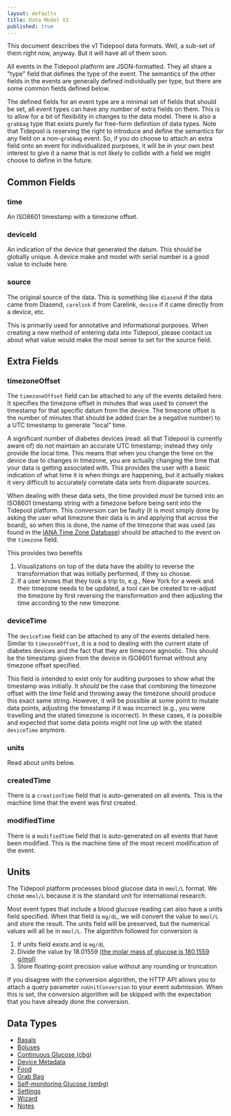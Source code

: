 ```yaml
---
layout: defaults
title: Data Model V1
published: true
---
```

This document describes the v1 Tidepool data formats. Well, a sub-set of them right now, anyway. But it will have all of them soon.

All events in the Tidepool platform are JSON-formatted. They all share a "type" field that defines the type of the event. The semantics of the other fields in the events are generally defined individually per type, but there are some common fields defined below. 

The defined fields for an event type are a minimal set of fields that should be set, all event types can have any number of extra fields on them. This is to allow for a bit of flexibility in changes to the data model. There is also a `grabbag` type that exists purely for free-form definition of data types. Note that Tidepool is reserving the right to introduce and define the semantics for any field on a non-`grabbag` event. So, if you do choose to attach an extra field onto an event for individualized purposes, it will be in your own best interest to give it a name that is not likely to collide with a field we might choose to define in the future.

## Common Fields

### time

An ISO8601 timestamp with a timezone offset.

### deviceId

An indication of the device that generated the datum. This should be globally unique. A device make and model with serial number is a good value to include here.

### source

The original source of the data. This is something like `diasend` if the data came from Diasend, `carelink` if from Carelink, `device` if it came directly from a device, etc.

This is primarily used for annotative and informational purposes. When creating a new method of entering data into Tidepool, please contact us about what value would make the most sense to set for the source field.

## Extra Fields

### timezoneOffset

The `timezoneOffset` field can be attached to any of the events detailed here. It specifies the timezone offset in minutes that was used to convert the timestamp for that specific datum from the device. The timezone offset is the number of minutes that should be added (can be a negative number) to a UTC timestamp to generate "local" time.

A significant number of diabetes devices (read: all that Tidepool is currently aware of) do not maintain an accurate UTC timestamp; instead they only provide the local time. This means that when you change the time on the device due to changes in timezone, you are actually changing the time that your data is getting associated with. This provides the user with a basic indication of what time it is when things are happening, but it actually makes it very difficult to accurately correlate data sets from disparate sources.

When dealing with these data sets, the time provided *must* be turned into an ISO8601 timestamp string with a timezone before being sent into the Tidepool platform. This conversion can be faulty (it is most simply done by asking the user what timezone their data is in and applying that across the board), so when this is done, the name of the timezone that was used (as found in the [IANA Time Zone Database](http://en.wikipedia.org/wiki/Tz_database)) should be attached to the event on the `timezone` field.

This provides two benefits

1. Visualizations on top of the data have the ability to reverse the transformation that was initially performed, if they so choose.
2. If a user knows that they took a trip to, e.g., New York for a week and their timezone needs to be updated, a tool can be created to re-adjust the timezone by first reversing the transformation and then adjusting the time according to the new timezone.

### deviceTime

The `deviceTime` field can be attached to any of the events detailed here. Similar to `timezoneOffset`, it is a nod to dealing with the current state of diabetes devices and the fact that they are timezone agnostic. This should be the timestamp given from the device in ISO8601 format without any timezone offset specified.

This field is intended to exist only for auditing purposes to show what the timestamp was initially. It *should* be the case that combining the timezone offset with the *time* field and throwing away the timezone should produce this exact same string. However, it will be possible at some point to mutate data points, adjusting the timestamp if it was incorrect (e.g., you were travelling and the stated timezone is incorrect). In these cases, it is possible and expected that some data points might not line up with the stated `deviceTime` anymore.

### units

Read about units below.

### createdTime

There is a `creationTime` field that is auto-generated on all events. This is the machine time that the event was first created.

### modifiedTime

There is a `modifiedTime` field that is auto-generated on all events that have been modified. This is the machine time of the most recent modification of the event.

## Units

The Tidepool platform processes blood glucose data in `mmol/L` format. We chose `mmol/L` because it is the standard unit for international research.

Most event types that include a blood glucose reading can also have a units field specified. When that field is `mg/dL`, we will convert the value to `mmol/L` and store the result. The units field will be preserved, but the numerical values will all be in `mmol/L`. The algorithm followed for conversion is

1. If units field exists and is `mg/dL`
2. Divide the value by 18.01559 [(the molar mass of glucose is 180.1559 g/mol)](http://www.convertunits.com/molarmass/Glucose)
3. Store floating-point precision value without any rounding or truncation

If you disagree with the conversion algorithm, the HTTP API allows you to attach a query parameter `noUnitConversion` to your event submission. When this is set, the conversion algorithm will be skipped with the expectation that you have already done the conversion.

## Data Types

* [Basals](./v1/basal.html)
* [Boluses](./v1/bolus.html)
* [Continuous Glucose (cbg)](./v1/cbg.html)
* [Device Metadata](./v1/deviceMeta.html)
* [Food](./v1/food.html)
* [Grab Bag](./v1/grabbag.html)
* [Self-monitoring Glucose (smbg)](./v1/smbg.html)
* [Settings](./v1/settings.html)
* [Wizard](./v1/wizard.html)
* [Notes](./v1/notes.html)
